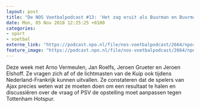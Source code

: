 ```yaml
---
layout: post
title: "De NOS Voetbalpodcast #13: 'Het zag eruit als Buurman en Buurman, maar er kwam geen a je to'"
date: Mon, 05 Nov 2018 12:25:25 +0100
categories: 
- sport 
- voetbal 
externe_link: "https://podcast.npo.nl/file/nos-voetbalpodcast/2664/nporadio1_nos-voetbalpodcast_20181105_de-nos-voetbalpodcast-13-het-zag-eruit-als-buurman-en-buurman-maar-er-kwam-geen-a-je-to.mp3"
feature_image: "https://podcast.npo.nl/file/nos-voetbalpodcast/2664/nporadio1_nos-voetbalpodcast_20181105_de-nos-voetbalpodcast-13-het-zag-eruit-als-buurman-en-buurman-maar-er-kwam-geen-a-je-to.mp3"
---
```


Deze week met Arno Vermeulen, Jan Roelfs, Jeroen Grueter en Jeroen Elshoff. Ze vragen zich af of de lichtmasten van de Kuip ook tijdens Nederland-Frankrijk kunnen uitvallen. Ze constateren dat de spelers van Ajax  precies weten wat ze moeten doen om een resultaat te halen en discussiëren over de vraag of PSV de opstelling moet aanpassen tegen Tottenham Hotspur.

